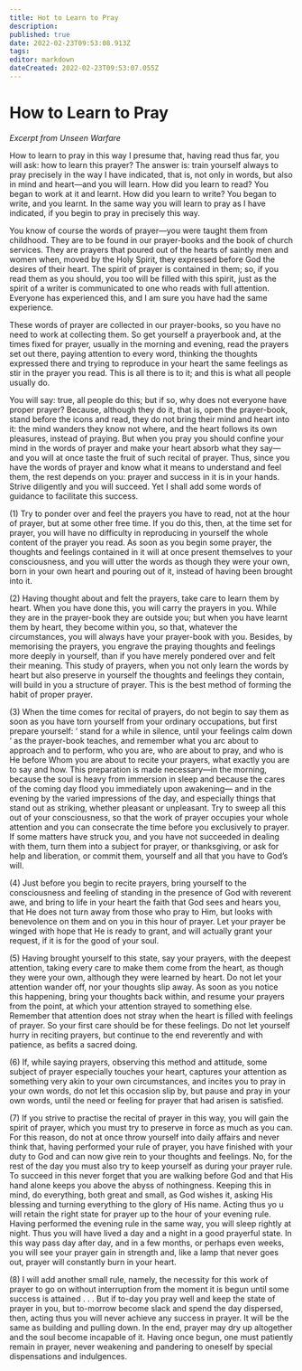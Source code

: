 ```yaml
---
title: Hot to Learn to Pray
description: 
published: true
date: 2022-02-23T09:53:08.913Z
tags: 
editor: markdown
dateCreated: 2022-02-23T09:53:07.055Z
---
```


# How to Learn to Pray


*Excerpt from Unseen Warfare*

How to learn to pray in this way I presume that, having read thus far, you will ask: how to learn this prayer? The answer is: train yourself always to pray precisely in the way I have indicated, that is, not only in words, but also in mind and heart—and you will learn. How did you learn to read? You began to work at it and learnt. How did you learn to write? You began to write, and you learnt. In the same way you will learn to pray as I have indicated, if you begin to pray in precisely this way.

You know of course the words of prayer—you were taught them from childhood. They are to be found in our prayer-books and the book of church services. They are prayers that poured out of the hearts of saintly men and women when, moved by the Holy Spirit, they expressed before God the desires of their heart. The spirit of prayer is contained in them; so, if you read them as you should, you too will be filled with this spirit, just as the spirit of a writer is communicated to one who reads with full attention. Everyone has experienced this, and I am sure you have had the same experience.

These words of prayer are collected in our prayer-books, so you have no need to work at collecting them. So get yourself a prayerbook and, at the times fixed for prayer, usually in the morning and evening, read the prayers set out there, paying attention to every word, thinking the thoughts expressed there and trying to reproduce in your heart the same feelings as stir in the prayer you read. This is all there is to it; and this is what all people usually do.

You will say: true, all people do this; but if so, why does not everyone have proper prayer? Because, although they do it, that is, open the prayer-book, stand before the icons and read, they do not bring their mind and heart into it: the mind wanders they know not where, and the heart follows its own pleasures, instead of praying. But when you pray you should confine your mind in the words of prayer and make your heart absorb what they say—and you will at once taste the fruit of such recital of prayer. Thus, since you have the words of prayer and know what it means to understand and feel them, the rest depends on you: prayer and success in it is in your hands. Strive diligently and you will succeed. Yet I shall add some words of guidance to facilitate this success.

(1) Try to ponder over and feel the prayers you have to read, not at the hour of prayer, but at some other free time. If you do this, then, at the time set for prayer, you will have no difficulty in reproducing in yourself the whole content of the prayer you read. As soon as you begin some prayer, the thoughts and feelings contained in it will at once present themselves to your consciousness, and you will utter the words as though they were your own, born in your own heart and pouring out of it, instead of having been brought into it.

(2) Having thought about and felt the prayers, take care to learn them by heart. When you have done this, you will carry the prayers in you. While they are in the prayer-book they are outside you; but when you have learnt them by heart, they become within you, so that, whatever the circumstances, you will always have your prayer-book with you. Besides, by memorising the prayers, you engrave the praying thoughts and feelings more deeply in yourself, than if you have merely pondered over and felt their meaning. This study of prayers, when you not only learn the words by heart but also preserve in yourself the thoughts and feelings they contain, will build in you a structure of prayer. This is the best method of forming the habit of proper prayer.

(3) When the time comes for recital of prayers, do not begin to say them as soon as you have torn yourself from your ordinary occupations, but first prepare yourself: ‘ stand for a while in silence, until your feelings calm down ‘ as the prayer-book teaches, and remember what you arc about to approach and to perform, who you are, who are about to pray, and who is He before Whom you are about to recite your prayers, what exactly you are to say and how. This preparation is made necessary—in the morning, because the soul is heavy from immersion in sleep and because the cares of the coming day flood you immediately upon awakening— and in the evening by the varied impressions of the day, and especially things that stand out as striking, whether pleasant or unpleasant. Try to sweep all this out of your consciousness, so that the work of prayer occupies your whole attention and you can consecrate the time before you exclusively to prayer. If some matters have struck you, and you have not succeeded in dealing with them, turn them into a subject for prayer, or thanksgiving, or ask for help and liberation, or commit them, yourself and all that you have to God’s will.

(4) Just before you begin to recite prayers, bring yourself to the consciousness and feeling of standing in the presence of God with reverent awe, and bring to life in your heart the faith that God sees and hears you, that He does not turn away from those who pray to Him, but looks with benevolence on them and on you in this hour of prayer. Let your prayer be winged with hope that He is ready to grant, and will actually grant your request, if it is for the good of your soul.

(5) Having brought yourself to this state, say your prayers, with the deepest attention, taking every care to make them come from the heart, as though they were your own, although they were learned by heart. Do not let your attention wander off, nor your thoughts slip away. As soon as you notice this happening, bring your thoughts back within, and resume your prayers from the point, at which your attention strayed to something else. Remember that attention does not stray when the heart is filled with feelings of prayer. So your first care should be for these feelings. Do not let yourself hurry in reciting prayers, but continue to the end reverently and with patience, as befits a sacred doing.

(6) If, while saying prayers, observing this method and attitude, some subject of prayer especially touches your heart, captures your attention as something very akin to your own circumstances, and incites you to pray in your own words, do not let this occasion slip by, but pause and pray in your own words, until the need or feeling for prayer that had arisen is satisfied.

(7) If you strive to practise the recital of prayer in this way, you will gain the spirit of prayer, which you must try to preserve in force as much as you can. For this reason, do not at once throw yourself into daily affairs and never think that, having performed your rule of prayer, you have finished with your duty to God and can now give rein to your thoughts and feelings. No, for the rest of the day you must also try to keep yourself as during your prayer rule. To succeed in this never forget that you are walking before God and that His hand alone keeps you above the abyss of nothingness. Keeping this in mind, do everything, both great and small, as God wishes it, asking His blessing and turning everything to the glory of His name. Acting thus yo u will retain the right state for prayer up to the hour of your evening rule. Having performed the evening rule in the same way, you will sleep rightly at night. Thus you will have lived a day and a night in a good prayerful state. In this way pass day after day, and in a few months, or perhaps even weeks, you will see your prayer gain in strength and, like a lamp that never goes out, prayer will constantly burn in your heart.

(8) I will add another small rule, namely, the necessity for this work of prayer to go on without interruption from the moment it is begun until some success is attained . . . But if to-day you pray well and keep the state of prayer in you, but to-morrow become slack and spend the day dispersed, then, acting thus you will never achieve any success in prayer. It will be the same as building and pulling down. In the end, prayer may dry up altogether and the soul become incapable of it. Having once begun, one must patiently remain in prayer, never weakening and pandering to oneself by special dispensations and indulgences.